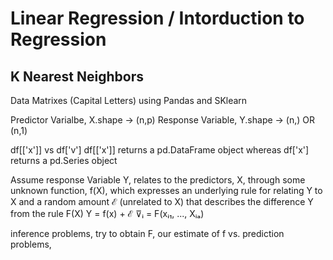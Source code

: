 # Linear Regression / Intorduction to Regression
## K Nearest Neighbors

Data Matrixes (Capital Letters) using Pandas and SKlearn


Predictor Varialbe, X.shape ->  (n,p)
Response Variable, Y.shape -> (n,) OR (n,1)

df[['x']] vs df['v']
df[['x']] returns a pd.DataFrame object whereas
df['x'] returns a pd.Series object

Assume response Variable Y, relates to the predictors, X, through some unknown function, f(X), which expresses an underlying rule for relating Y to X and a random amount ℰ (unrelated to X) that describes the difference Y from the rule F(X)
Y = f(x) + ℰ
⊽ᵢ = F(xᵢ₁, ..., Xᵢₐ)

inference problems, try to obtain F, our estimate of f vs. prediction problems, 
